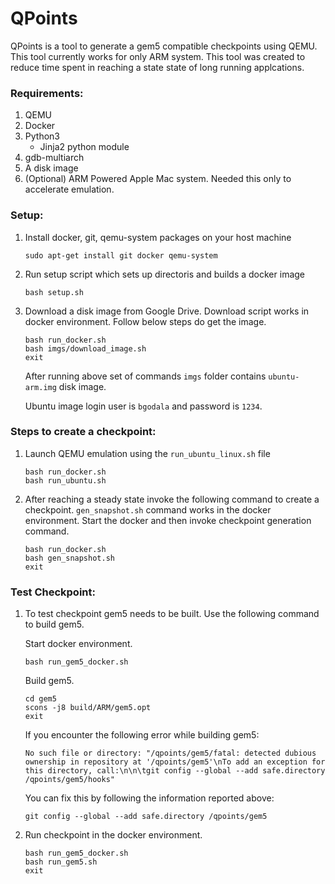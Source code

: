 # QPoints

QPoints is a tool to generate a gem5 compatible checkpoints 
using QEMU. This tool currently works for only ARM system. 
This tool was created to reduce time spent in reaching
a state state of long running applcations.

### Requirements:
1. QEMU
2. Docker
3. Python3
   - Jinja2 python module
4. gdb-multiarch
5. A disk image
6. (Optional) ARM Powered Apple Mac system. Needed this only to accelerate emulation.

### Setup:
1. Install docker, git, qemu-system packages on your host machine
   ```
   sudo apt-get install git docker qemu-system
   ```
2. Run setup script which sets up directoris and builds a docker image
   ```
   bash setup.sh
   ```
3. Download a disk image from Google Drive. Download script works in docker
   environment. Follow below steps do get the image.
   ```
   bash run_docker.sh
   bash imgs/download_image.sh
   exit
   ```
   After running above set of commands `imgs` folder contains `ubuntu-arm.img` disk image.
   
   Ubuntu image login user is `bgodala` and password is `1234`.
   
### Steps to create a checkpoint:
1. Launch QEMU emulation using the `run_ubuntu_linux.sh` file
   ```
   bash run_docker.sh
   bash run_ubuntu.sh
   ```
2. After reaching a steady state invoke the following command to create a checkpoint.
   `gen_snapshot.sh` command works in the docker environment. Start the docker and then
   invoke checkpoint generation command.
   ```
   bash run_docker.sh
   bash gen_snapshot.sh
   exit
   ```

### Test Checkpoint:
1. To test checkpoint gem5 needs to be built. Use the following command to build gem5.
   
   Start docker environment.
   ```
   bash run_gem5_docker.sh
   ```   
   Build gem5.
   ```
   cd gem5
   scons -j8 build/ARM/gem5.opt
   exit
   ```
   If you encounter the following error while building gem5:
   ```
   No such file or directory: "/qpoints/gem5/fatal: detected dubious ownership in repository at '/qpoints/gem5'\nTo add an exception for this directory, call:\n\n\tgit config --global --add safe.directory /qpoints/gem5/hooks"
   ```
   You can fix this by following the information reported above:
   ```
   git config --global --add safe.directory /qpoints/gem5
   ```

 
 2. Run checkpoint in the docker environment.
    ```
    bash run_gem5_docker.sh
    bash run_gem5.sh
    exit
    ```
